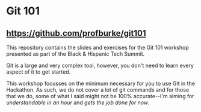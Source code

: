# Git 101

## <https://github.com/profburke/git101>

This repository contains the slides and exercises for the Git 101 workshop presented as part of the Black & Hispanic Tech Summit.

Git is a large and very complex tool, however, you don't need to learn every aspect of it to get started.

This workshop focusses on the minimum necessary for you to use Git in the Hackathon. As such, we do not cover a lot of git commands and for those that we do, some of what I said might not be 100% accurate--I'm aiming for _understandable in an hour_ and _gets the job done for now_.
